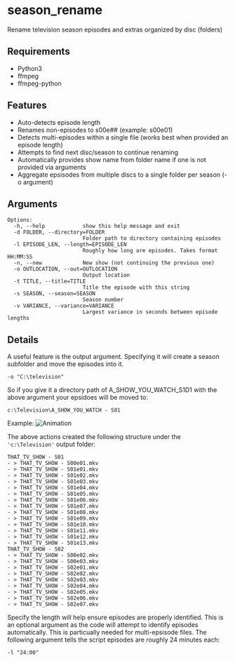 # season_rename
Rename television season episodes and extras organized by disc (folders)

## Requirements
* Python3
* ffmpeg
* ffmpeg-python

## Features
* Auto-detects episode length
* Renames non-episodes to s00e## (example: s00e01)
* Detects multi-episodes within a single file (works best when provided an episode length)
* Attempts to find next disc/season to continue renaming
* Automatically provides show name from folder name if one is not provided via arguments
* Aggregate epsisodes from multiple discs to a single folder per season (-o argument)

## Arguments
```
Options:
  -h, --help            show this help message and exit
  -d FOLDER, --directory=FOLDER
                        Folder path to directory containing episodes
  -l EPISODE_LEN, --length=EPISODE_LEN
                        Roughly how long are episodes. Takes format HH:MM:SS
  -n, --new             New show (not continuing the previous one)
  -o OUTLOCATION, --out=OUTLOCATION
                        Output location
  -t TITLE, --title=TITLE
                        Title the episode with this string
  -s SEASON, --season=SEASON
                        Season number
  -v VARIANCE, --variance=VARIANCE
                        Largest variance in seconds between episode lengths
```

## Details
A useful feature is the output argument. Specifying it will create a season subfolder and move the episodes into it. 
```
-o "C:\television"
```

So if you give it a directory path of A_SHOW_YOU_WATCH_S1D1 with the above argument your epsidoes will be moved to:
```
c:\Television\A_SHOW_YOU_WATCH - S01
```

Example:
![Animation](https://github.com/user-attachments/assets/2aef3c01-b768-4568-9aaa-067cf414c8f5)

The above actions created the following structure under the ```'c:\Television'``` output folder:
```
THAT_TV_SHOW - S01
- > THAT_TV_SHOW - S00e01.mkv
- > THAT_TV_SHOW - S01e01.mkv
- > THAT_TV_SHOW - S01e02.mkv
- > THAT_TV_SHOW - S01e03.mkv
- > THAT_TV_SHOW - S01e04.mkv
- > THAT_TV_SHOW - S01e05.mkv
- > THAT_TV_SHOW - S01e06.mkv
- > THAT_TV_SHOW - S01e07.mkv
- > THAT_TV_SHOW - S01e08.mkv
- > THAT_TV_SHOW - S01e09.mkv
- > THAT_TV_SHOW - S01e10.mkv
- > THAT_TV_SHOW - S01e11.mkv
- > THAT_TV_SHOW - S01e12.mkv
- > THAT_TV_SHOW - S01e13.mkv
THAT_TV_SHOW - S02
- > THAT_TV_SHOW - S00e02.mkv
- > THAT_TV_SHOW - S00e03.mkv
- > THAT_TV_SHOW - S02e01.mkv
- > THAT_TV_SHOW - S02e02.mkv
- > THAT_TV_SHOW - S02e03.mkv
- > THAT_TV_SHOW - S02e04.mkv
- > THAT_TV_SHOW - S02e05.mkv
- > THAT_TV_SHOW - S02e06.mkv
- > THAT_TV_SHOW - S02e07.mkv
```

Specify the length will help ensure episodes are properly identified. This is an optional argument as the code will attempt to identify episodes automatically. This is particually needed for multi-epsisode files. The following argument tells the script episodes are roughly 24 minutes each:
```
-l "24:00"
```
